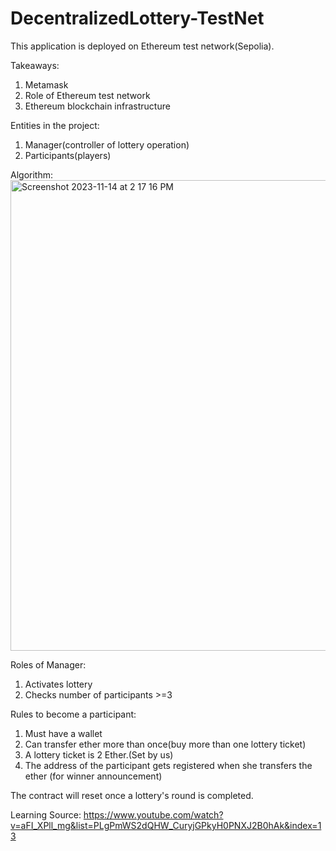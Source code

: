# DecentralizedLottery-TestNet

This application is deployed on Ethereum test network(Sepolia).

Takeaways:

1. Metamask
2. Role of Ethereum test network
3. Ethereum blockchain infrastructure

Entities in the project:

1. Manager(controller of lottery operation)
2. Participants(players)

Algorithm:
<img width="753" alt="Screenshot 2023-11-14 at 2 17 16 PM" src="https://github.com/johan10000/DecentralizedLottery-TestNet/assets/99970103/d288a22a-4cad-454f-8bff-0b3bc4b1dcbd">


Roles of Manager:

1. Activates lottery
2. Checks number of participants >=3

Rules to become a participant:

1. Must have a wallet
2. Can transfer ether more than once(buy more than one lottery ticket)
3. A lottery ticket is 2 Ether.(Set by us)
4. The address of the participant gets registered when she transfers the ether (for winner announcement)

The contract will reset once a lottery's round is completed.

Learning Source: https://www.youtube.com/watch?v=aFI_XPll_mg&list=PLgPmWS2dQHW_CuryjGPkyH0PNXJ2B0hAk&index=13
